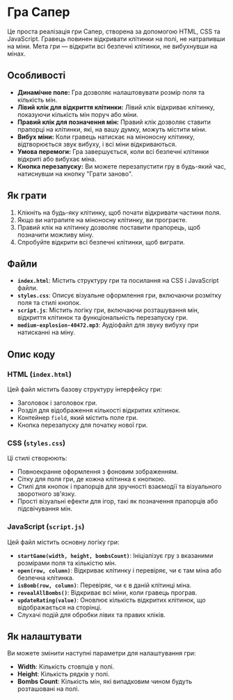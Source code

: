 # Гра Сапер

Це проста реалізація гри Сапер, створена за допомогою HTML, CSS та JavaScript. Гравець повинен відкривати клітинки на полі, не натрапивши на міни. Мета гри — відкрити всі безпечні клітинки, не вибухнувши на мінах.

## Особливості

- **Динамічне поле:** Гра дозволяє налаштовувати розмір поля та кількість мін.
- **Лівий клік для відкриття клітинки:** Лівий клік відкриває клітинку, показуючи кількість мін поруч або міни.
- **Правий клік для позначення мін:** Правий клік дозволяє ставити прапорці на клітинки, які, на вашу думку, можуть містити міни.
- **Вибух міни:** Коли гравець натискає на міноносну клітинку, відтворюється звук вибуху, і всі міни відкриваються.
- **Умова перемоги:** Гра завершується, коли всі безпечні клітинки відкриті або вибухає міна.
- **Кнопка перезапуску:** Ви можете перезапустити гру в будь-який час, натиснувши на кнопку "Грати заново".

## Як грати

1. Клікніть на будь-яку клітинку, щоб почати відкривати частини поля.
2. Якщо ви натрапите на міноносну клітинку, ви програєте.
3. Правий клік на клітинку дозволяє поставити прапорець, щоб позначити можливу міну.
4. Спробуйте відкрити всі безпечні клітинки, щоб виграти.

## Файли

- **`index.html`**: Містить структуру гри та посилання на CSS і JavaScript файли.
- **`styles.css`**: Описує візуальне оформлення гри, включаючи розмітку поля та стилі кнопок.
- **`script.js`**: Містить логіку гри, включаючи розташування мін, відкриття клітинок та функціональність перезапуску гри.
- **`medium-explosion-40472.mp3`**: Аудіофайл для звуку вибуху при натисканні на міну.


## Опис коду

### HTML (`index.html`)

Цей файл містить базову структуру інтерфейсу гри:
- Заголовок і заголовок гри.
- Розділ для відображення кількості відкритих клітинок.
- Контейнер `field`, який містить поле гри.
- Кнопка перезапуску для початку нової гри.

### CSS (`styles.css`)

Ці стилі створюють:
- Повноекранне оформлення з фоновим зображенням.
- Сітку для поля гри, де кожна клітинка є кнопкою.
- Стилі для кнопок і прапорців для зручності взаємодії та візуального зворотного зв'язку.
- Прості візуальні ефекти для ігор, такі як позначення прапорців або підсвічування мін.

### JavaScript (`script.js`)

Цей файл містить основну логіку гри:
- **`startGame(width, height, bombsCount)`**: Ініціалізує гру з вказаними розмірами поля та кількістю мін.
- **`open(row, column)`**: Відкриває клітинку і перевіряє, чи є там міна або безпечна клітинка.
- **`isBomb(row, column)`**: Перевіряє, чи є в даній клітинці міна.
- **`revealAllBombs()`**: Відкриває всі міни, коли гравець програв.
- **`updateRating(value)`**: Оновлює кількість відкритих клітинок, що відображається на сторінці.
- Слухачі подій для обробки лівих та правих кліків.

## Як налаштувати

Ви можете змінити наступні параметри для налаштування гри:
- **Width**: Кількість стовпців у полі.
- **Height**: Кількість рядків у полі.
- **Bombs Count**: Кількість мін, які випадковим чином будуть розташовані на полі.




